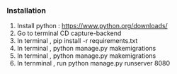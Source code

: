 ### Installation


1. Install python : https://www.python.org/downloads/
2. Go to terminal CD capture-backend 
3. In terminal , pip install -r requirements.txt
4. In terminal , python manage.py makemigrations
5. In terminal , python manage.py makemigrations
6. In ternminal , run python manage.py runserver 8080
